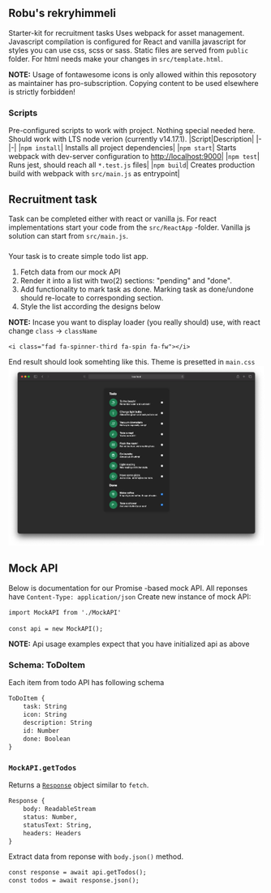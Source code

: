 ## Robu's rekryhimmeli

Starter-kit for recruitment tasks Uses webpack for asset management. Javascript compilation is configured for React and vanilla javascript for styles you can use css, scss or sass. Static files are served from `public` folder. For html needs make your changes in `src/template.html`.

**NOTE:** Usage of fontawesome icons is only allowed within this reposotory as maintainer has pro-subscription. Copying content to be used elsewhere is strictly forbidden!

### Scripts

Pre-configured scripts to work with project. Nothing special needed here. Should work with LTS node verion (currently v14.17.1).
|Script|Description|
|-|-|
|`npm install`| Installs all project dependencies|
|`npm start`| Starts webpack with dev-server configuration to [http://localhost:9000](http://localhost:9000)|
|`npm test`| Runs jest, should reach all `*.test.js` files|
|`npm build`| Creates production build with webpack with `src/main.js` as entrypoint|

## Recruitment task

Task can be completed either with react or vanilla js. For react implementations start your code from the `src/ReactApp` -folder. Vanilla js solution can start from `src/main.js`.

###

Your task is to create simple todo list app.

1. Fetch data from our mock API
2. Render it into a list with two(2) sections: "pending" and "done".
3. Add functionality to mark task as done. Marking task as done/undone should re-locate to corresponding section.
4. Style the list according the designs below

**NOTE:** Incase you want to display loader (you really should) use, with react change `class` -> `className`

```
<i class="fad fa-spinner-third fa-spin fa-fw"></i>
```

End result should look somehting like this. Theme is presetted in `main.css`
![Design](TodoDesign.png)

## Mock API

Below is documentation for our Promise -based mock API. All reponses have `Content-Type: application/json` Create new instance of mock API:

```
import MockAPI from './MockAPI'

const api = new MockAPI();
```

**NOTE:** Api usage examples expect that you have initialized api as above

### Schema: ToDoItem

Each item from todo API has following schema

```
ToDoItem {
    task: String
    icon: String
    description: String
    id: Number
    done: Boolean
}
```

### `MockAPI.getTodos`

Returns a [`Response`](https://developer.mozilla.org/en-US/docs/Web/API/Response) object similar to `fetch`.

```
Response {
    body: ReadableStream
    status: Number,
    statusText: String,
    headers: Headers
}
```

Extract data from reponse with `body.json()` method.

```
const response = await api.getTodos();
const todos = await response.json();
```
